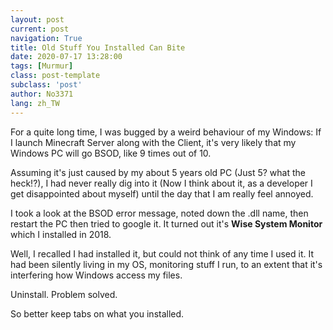 ```yaml
---
layout: post
current: post
navigation: True
title: Old Stuff You Installed Can Bite
date: 2020-07-17 13:28:00
tags: [Murmur]
class: post-template
subclass: 'post'
author: No3371
lang: zh_TW
---
```


For a quite long time, I was bugged by a weird behaviour of my Windows: If I launch Minecraft Server along with the Client, it's very likely that my Windows PC will go BSOD, like 9 times out of 10.

Assuming it's just caused by my about 5 years old PC (Just 5? what the heck!?), I had never really dig into it (Now I think about it, as a developer I get disappointed about myself) until the day that I am really feel annoyed.

I took a look at the BSOD error message, noted down the .dll name, then restart the PC then tried to google it. It turned out it's **Wise System Monitor** which I installed in 2018.

Well, I recalled I had installed it, but could not think of any time I used it. It had been silently living in my OS, monitoring stuff I run, to an extent that it's interfering how Windows access my files.

Uninstall. Problem solved.

So better keep tabs on what you installed.
